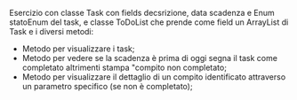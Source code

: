 Esercizio con classe Task con fields decsrizione, data scadenza e Enum statoEnum del task, e classe ToDoList che prende come field un ArrayList di Task e i diversi metodi:
- Metodo per visualizzare i task;
- Metodo per vedere se la scadenza è prima di oggi segna il task come completato altrimenti stampa "compito non completato;
- Metodo per visualizzare il dettaglio di un compito identificato attraverso un parametro specifico (se non è completato);
